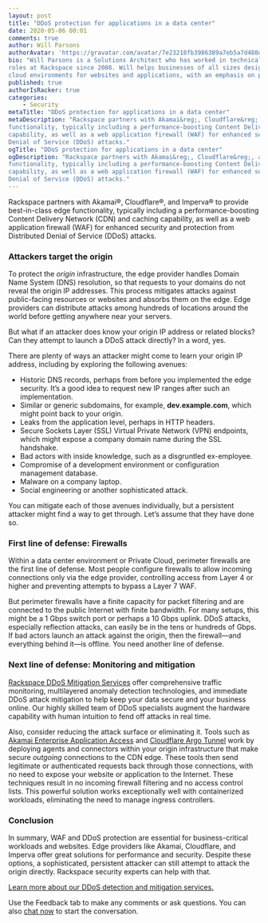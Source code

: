 ```yaml
---
layout: post
title: "DDoS protection for applications in a data center"
date: 2020-05-06 00:01
comments: true
author: Will Parsons
authorAvatar: 'https://gravatar.com/avatar/7e23218fb3986389a7eb5a7d488d6cc1'
bio: "Will Parsons is a Solutions Architect who has worked in technical and customer-facing
roles at Rackspace since 2008. Will helps businesses of all sizes design both dedicated and
cloud environments for websites and applications, with an emphasis on performance and security."
published: true
authorIsRacker: true
categories:
    - Security
metaTitle: "DDoS protection for applications in a data center"
metaDescription: "Rackspace partners with Akamai&reg;, Cloudflare&reg;, and Imperva&reg; to provide best-in-class edge
functionality, typically including a performance-boosting Content Delivery Network (CDN) and caching
capability, as well as a web application firewall (WAF) for enhanced security and protection from Distributed
Denial of Service (DDoS) attacks."
ogTitle: "DDoS protection for applications in a data center"
ogDescription: "Rackspace partners with Akamai&reg;, Cloudflare&reg;, and Imperva&reg; to provide best-in-class edge
functionality, typically including a performance-boosting Content Delivery Network (CDN) and caching
capability, as well as a web application firewall (WAF) for enhanced security and protection from Distributed
Denial of Service (DDoS) attacks."
---
```

 
Rackspace partners with Akamai&reg;, Cloudflare&reg;, and Imperva&reg; to provide best-in-class edge
functionality, typically including a performance-boosting Content Delivery Network (CDN) and caching
capability, as well as a web application firewall (WAF) for enhanced security and protection from Distributed
Denial of Service (DDoS) attacks.

<!-- more -->

### Attackers target the origin

To protect the *origin* infrastructure, the edge provider handles Domain Name System (DNS) resolution,
so that requests to your domains do not reveal the origin IP addresses. This process mitigates attacks
against public-facing resources or websites and absorbs them on the edge. Edge providers can distribute
attacks among hundreds of locations around the world before getting anywhere near your servers.

But what if an attacker does know your origin IP address or related blocks?  Can they attempt to launch
a DDoS attack directly? In a word, yes.

There are plenty of ways an attacker might come to learn your origin IP address, including by exploring
the following avenues:

- Historic DNS records, perhaps from before you implemented the edge security.  It’s a good idea to
  request new IP ranges after such an implementation.
- Similar or generic subdomains, for example, **dev.example.com**, which might point back to your origin.
- Leaks from the application level, perhaps in HTTP headers.
- Secure Sockets Layer (SSL) Virtual Private Network (VPN) endpoints, which might expose a company domain
  name during the SSL handshake.
- Bad actors with inside knowledge, such as a disgruntled ex-employee.
- Compromise of a development environment or configuration management database.
- Malware on a company laptop.
- Social engineering or another sophisticated attack.

You can mitigate each of those avenues individually, but a persistent attacker might find a way to get
through. Let’s assume that they have done so.

### First line of defense: Firewalls

Within a data center environment or Private Cloud, perimeter firewalls are the first line of defense. Most people
configure firewalls to allow incoming connections only via the edge provider, controlling access from Layer 4 or
higher and preventing attempts to bypass a Layer 7 WAF.

But perimeter firewalls have a finite capacity for packet filtering and are connected to the public Internet with
finite bandwidth. For many setups, this might be a 1 Gbps switch port or perhaps a 10 Gbps uplink. DDoS attacks,
especially reflection attacks, can easily be in the tens or hundreds of Gbps.  If bad actors launch an attack
against the origin, then the firewall&mdash;and everything behind it&mdash;is offline. You need another line
of defense.

### Next line of defense: Monitoring and mitigation

[Rackspace DDoS Mitigation Services](https://www.rackspace.com/en-gb/security/tools/ddos-mitigation) offer
comprehensive traffic monitoring, multilayered anomaly detection technologies, and immediate DDoS attack
mitigation to help keep your data secure and your business online. Our highly skilled team of DDoS specialists
augment the hardware capability with human intuition to fend off attacks in real time.

Also, consider reducing the attack surface or eliminating it. Tools such as
[Akamai Enterprise Application Access](https://www.akamai.com/uk/en/products/security/enterprise-application-access.jsp)
and [Cloudflare Argo Tunnel](https://www.cloudflare.com/en-gb/products/argo-tunnel/ ) work by deploying agents and
connectors within your origin infrastructure that make secure *outgoing* connections to the CDN edge.  These tools then
send legitimate or authenticated requests back through those connections, with no need to expose your website or
application to the Internet. These techniques result in no incoming firewall filtering and no access control lists.
This powerful solution works exceptionally well with containerized workloads, eliminating the need to manage ingress
controllers.

### Conclusion

In summary, WAF and DDoS protection are essential for business-critical workloads and websites. Edge providers like Akamai, Cloudflare, and Imperva offer great solutions for performance and security. Despite these options, a sophisticated, persistent attacker can still attempt to attack the origin directly. Rackspace security experts can help with that.

<a class="cta red" id="cta" href="https://www.rackspace.com/en-gb/security/tools/ddos-mitigation">Learn more about our DDoS detection and mitigation services.</a>

Use the Feedback tab to make any comments or ask questions. You can also
[chat now](https://www.rackspace.com/#chat) to start the conversation.

